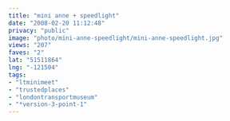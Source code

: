 ```yaml
---
title: "mini anne + speedlight"
date: "2008-02-20 11:12:48"
privacy: "public"
image: "photo/mini-anne-speedlight/mini-anne-speedlight.jpg"
views: "207"
faves: "2"
lat: "51511864"
lng: "-121504"
tags:
- "ltminimeet"
- "trustedplaces"
- "londontransportmuseum"
- "*version-3-point-1"
---
```


